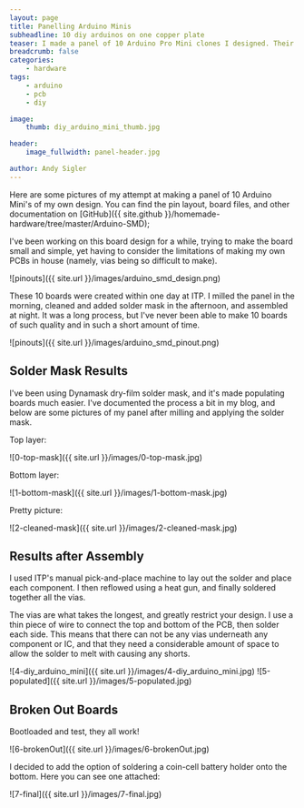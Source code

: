 ```yaml
---
layout: page
title: Panelling Arduino Minis
subheadline: 10 diy arduinos on one copper plate
teaser: I made a panel of 10 Arduino Pro Mini clones I designed. Their design was constrained by my DIY process, and the boards turned out great with the new soldermask process.
breadcrumb: false
categories:
    - hardware
tags:
    - arduino
    - pcb
    - diy

image:
    thumb: diy_arduino_mini_thumb.jpg

header:
    image_fullwidth: panel-header.jpg

author: Andy Sigler
---
```




Here are some pictures of my attempt at making a panel of 10 Arduino Mini's of my own design. You can find the pin layout, board files, and other documentation on [GitHub]({{ site.github }}/homemade-hardware/tree/master/Arduino-SMD);

I've been working on this board design for a while, trying to make the board small and simple, yet having to consider the limitations of making my own PCBs in house (namely, vias being so difficult to make).

![pinouts]({{ site.url }}/images/arduino_smd_design.png)

These 10 boards were created within one day at ITP. I milled the panel in the morning, cleaned and added solder mask in the afternoon, and assembled at night. It was a long process, but I've never been able to make 10 boards of such quality and in such a short amount of time.

![pinouts]({{ site.url }}/images/arduino_smd_pinout.png)

## Solder Mask Results

I've been using Dynamask dry-film solder mask, and it's made populating boards much easier. I've documented the process a bit in my blog, and below are some pictures of my panel after milling and applying the solder mask.

Top layer:

![0-top-mask]({{ site.url }}/images/0-top-mask.jpg)

Bottom layer:

![1-bottom-mask]({{ site.url }}/images/1-bottom-mask.jpg)

Pretty picture:

![2-cleaned-mask]({{ site.url }}/images/2-cleaned-mask.jpg)

## Results after Assembly

I used ITP's manual pick-and-place machine to lay out the solder and place each component. I then reflowed using a heat gun, and finally soldered together all the vias.

The vias are what takes the longest, and greatly restrict your design. I use a thin piece of wire to connect the top and bottom of the PCB, then solder each side. This means that there can not be any vias underneath any component or IC, and that they need a considerable amount of space to allow the solder to melt with causing any shorts.

![4-diy_arduino_mini]({{ site.url }}/images/4-diy_arduino_mini.jpg)
![5-populated]({{ site.url }}/images/5-populated.jpg)

## Broken Out Boards

Bootloaded and test, they all work!

![6-brokenOut]({{ site.url }}/images/6-brokenOut.jpg)

I decided to add the option of soldering a coin-cell battery holder onto the bottom. Here you can see one attached:

![7-final]({{ site.url }}/images/7-final.jpg)

